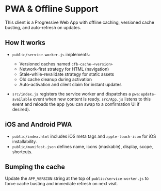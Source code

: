 # PWA & Offline Support

This client is a Progressive Web App with offline caching, versioned cache busting, and auto-refresh on updates.

## How it works

- `public/service-worker.js` implements:
  - Versioned caches named `cfb-cache-<version>`
  - Network-first strategy for HTML (navigation)
  - Stale-while-revalidate strategy for static assets
  - Old cache cleanup during activation
  - Auto-activation and client claim for instant updates

- `src/index.js` registers the service worker and dispatches a `pwa:update-available` event when new content is ready. `src/App.js` listens to this event and reloads the app (you can swap to a confirmation UI if desired).

## iOS and Android PWA

- `public/index.html` includes iOS meta tags and `apple-touch-icon` for iOS installability.
- `public/manifest.json` defines name, icons (maskable), display, scope, shortcuts.

## Bumping the cache

Update the `APP_VERSION` string at the top of `public/service-worker.js` to force cache busting and immediate refresh on next visit.


